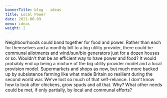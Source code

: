 ```yaml
---
bannerTitle: blog - ideas
title: Local Power
date: 2021-06-09
menu: ideas
weight: 2
---
```


Neighbourhoods could band together for food and power. Rather than each for themselves and a monthly bill to a big utility provider, there could be communal allotments and wind/sun/bio generators just for a dozen houses or so. Wouldn't that be an efficient way to have power and food? It would probably end up being a mixture of the big utility provider model and a local provision model. Supermarkets and shops as now, but much more backed up by subsistence farming like what made Britain so resilient during the second world war. We've lost so much of that self-reliance. I don't know how to look after chickens, grow spuds and all that. Why? What other needs could be met, if only partially, by local and communal efforts?
